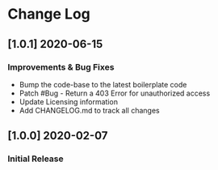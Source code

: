 # Change Log

## [1.0.1] 2020-06-15
### Improvements & Bug Fixes

- Bump the code-base to the latest boilerplate code 
- Patch #Bug - Return a 403 Error for unauthorized access
- Update Licensing information
- Add CHANGELOG.md to track all changes

## [1.0.0] 2020-02-07
### Initial Release

